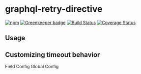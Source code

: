 graphql-retry-directive
=======================
[![npm](https://img.shields.io/npm/v/@lifeomic/graphql-retry-directive.svg)](https://www.npmjs.com/package/@lifeomic/graphql-retry-directive)
[![Greenkeeper badge](https://badges.greenkeeper.io/lifeomic/graphql-retry-directive.svg)](https://greenkeeper.io/)
[![Build Status](https://travis-ci.org/lifeomic/graphql-retry-directive.svg?branch=master)](https://travis-ci.org/lifeomic/graphql-retry-directive)
[![Coverage Status](https://coveralls.io/repos/github/lifeomic/graphql-retry-directive/badge.svg?branch=master)](https://coveralls.io/github/lifeomic/graphql-retry-directive?branch=master)

Usage
-----

Customizing timeout behavior
----------------------------

Field Config
Global Config

